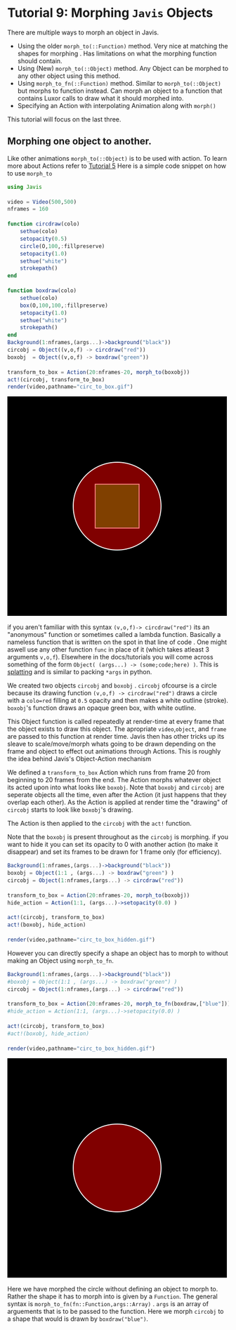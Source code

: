# **Tutorial 9:** Morphing `Javis` Objects   

There are multiple ways to morph an object in Javis.

- Using the older `morph_to(::Function)` method. Very nice at matching the shapes for morphing . Has limitations on what the morphing function should contain.
- Using (New) `morph_to(::Object)` method. Any Object can be morphed to any other object using this method.
- Using `morph_to_fn(::Function)` method. Similar to `morph_to(::Object)` but morphs to function instead. Can morph an object to a function that contains Luxor calls to draw what it should morphed into.
- Specifying an Action with interpolating Animation along with `morph()`

This tutorial will focus on the last three.

## Morphing one object to another.

Like other animations `morph_to(::Object)` is to be used with action. To learn more about Actions refer to [Tutorial 5](tutorial_5.md)
Here is a simple code snippet on how to use `morph_to`
```julia
using Javis

video = Video(500,500)
nframes = 160 

function circdraw(colo)
    sethue(colo)
    setopacity(0.5)
    circle(O,100,:fillpreserve)
    setopacity(1.0)
    sethue("white")
    strokepath()
end

function boxdraw(colo)
    sethue(colo)
    box(O,100,100,:fillpreserve)
    setopacity(1.0)
    sethue("white")
    strokepath()
end
Background(1:nframes,(args...)->background("black"))
circobj = Object((v,o,f) -> circdraw("red"))
boxobj  = Object((v,o,f) -> boxdraw("green"))

transform_to_box = Action(20:nframes-20, morph_to(boxobj))
act!(circobj, transform_to_box)
render(video,pathname="circ_to_box.gif")
```

![](../assets/circ_to_box.gif)

if you aren't familiar with this syntax `(v,o,f)-> circdraw("red")` its an "anonymous" function or sometimes called a lambda function.
Basically a nameless function that is written on the spot in that line of code . One might aswell use any other function `func` in place of it
(which takes atleast 3 arguments `v,o,f`). Elsewhere in the docs/tutorials you will come across
something of the form `Object( (args...) -> (some;code;here) )`. This is [splatting](https://docs.julialang.org/en/v1/manual/faq/#The-two-uses-of-the-...-operator:-slurping-and-splatting) and is similar to packing `*args` in python. 

We created two objects `circobj` and `boxobj` . `circobj` ofcourse is a circle because its drawing function `(v,o,f) -> circdraw("red")`
draws a circle with a `colo=red` filling at `0.5` opacity and then makes a white outline (stroke). 
`boxobj`'s function draws an opaque green box, with white outline.

This Object function is called repeatedly at render-time at every frame that the object exists to draw this object. The apropriate `video`,`object`, and `frame` are passed to
this function at render time.
Javis then has other tricks up its sleave to scale/move/morph whats going to be drawn depending on the
frame and object to effect out animations through Actions. This is roughly the idea behind Javis's Object-Action mechanism

We defined a `transform_to_box` Action which runs from frame 20 from beginning to 20 frames from the end. The Action morphs whatever object its acted upon into what looks
like `boxobj`. Note that `boxobj` and `circobj` are seperate objects all the time, even after the Action (it just happens that they overlap each other). As the Action is applied at render time the "drawing" of `circobj` starts to look like `boxobj`'s drawing.

The Action is then applied to the `circobj` with the `act!` function.

Note that the `boxobj` is present throughout as the `circobj` is morphing.
if you want to hide it you can set its opacity to 0 with another action (to make it disappear) and set its frames to be drawn for 1 frame only (for efficiency).
```julia
Background(1:nframes,(args...)->background("black"))
boxobj = Object(1:1 , (args...) -> boxdraw("green") )
circobj = Object(1:nframes,(args...) -> circdraw("red"))

transform_to_box = Action(20:nframes-20, morph_to(boxobj))
hide_action = Action(1:1, (args...)->setopacity(0.0) )

act!(circobj, transform_to_box)
act!(boxobj, hide_action)

render(video,pathname="circ_to_box_hidden.gif")
```

However you can directly specify a shape an object has to morph to without making an Object using `morph_to_fn`.

```julia
Background(1:nframes,(args...)->background("black"))
#boxobj = Object(1:1 , (args...) -> boxdraw("green") )
circobj = Object(1:nframes,(args...) -> circdraw("red"))

transform_to_box = Action(20:nframes-20, morph_to_fn(boxdraw,["blue"]))
#hide_action = Action(1:1, (args...)->setopacity(0.0) )

act!(circobj, transform_to_box)
#act!(boxobj, hide_action)

render(video,pathname="circ_to_box_hidden.gif")
```

![](../assets/circ_to_box_hidden.gif)

Here we have morphed  the circle  without defining an object to morph to. Rather the shape it has to morph into
is given by a `Function`.
The general syntax is `morph_to_fn(fn::Function,args::Array)`
. `args` is an array of arguements that is to be passed to the function.
Here we morph `circobj` to a shape 
that would is  drawn by `boxdraw("blue")`.
